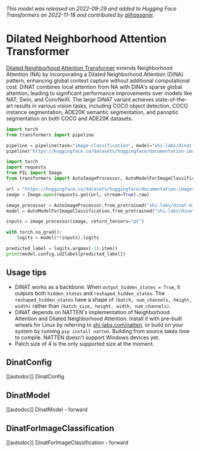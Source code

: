 <!--Copyright 2022 The HuggingFace Team. All rights reserved.

Licensed under the Apache License, Version 2.0 (the "License"); you may not use this file except in compliance with
the License. You may obtain a copy of the License at

http://www.apache.org/licenses/LICENSE-2.0

Unless required by applicable law or agreed to in writing, software distributed under the License is distributed on
an "AS IS" BASIS, WITHOUT WARRANTIES OR CONDITIONS OF ANY KIND, either express or implied. See the License for the
specific language governing permissions and limitations under the License.

⚠️ Note that this file is in Markdown but contain specific syntax for our doc-builder (similar to MDX) that may not be
rendered properly in your Markdown viewer.

-->
*This model was released on 2022-09-29 and added to Hugging Face Transformers on 2022-11-18 and contributed by [alihassanijr](https://huggingface.co/alihassanijr).*

# Dilated Neighborhood Attention Transformer

[Dilated Neighborhood Attention Transformer](https://huggingface.co/papers/2209.15001) extends Neighborhood Attention (NA) by incorporating a Dilated Neighborhood Attention (DiNA) pattern, enhancing global context capture without additional computational cost. DiNAT combines local attention from NA with DiNA's sparse global attention, leading to significant performance improvements over models like NAT, Swin, and ConvNeXt. The large DiNAT variant achieves state-of-the-art results in various vision tasks, including COCO object detection, COCO instance segmentation, ADE20K semantic segmentation, and panoptic segmentation on both COCO and ADE20K datasets.

<hfoptions id="usage">
<hfoption id="Pipeline">

```py
import torch
from transformers import pipeline

pipeline = pipeline(task="image-classification", model="shi-labs/dinat-mini-in1k-224", dtype="auto")
pipeline("https://huggingface.co/datasets/huggingface/documentation-images/resolve/main/pipeline-cat-chonk.jpeg")
```

</hfoption>
<hfoption id="AutoModel">

```python
import torch
import requests
from PIL import Image
from transformers import AutoImageProcessor, AutoModelForImageClassification

url = "https://huggingface.co/datasets/huggingface/documentation-images/resolve/main/pipeline-cat-chonk.jpeg"
image = Image.open(requests.get(url, stream=True).raw)

image_processor = AutoImageProcessor.from_pretrained("shi-labs/dinat-mini-in1k-224")
model = AutoModelForImageClassification.from_pretrained("shi-labs/dinat-mini-in1k-224", dtype="auto")

inputs = image_processor(image, return_tensors="pt")

with torch.no_grad():
    logits = model(**inputs).logits

predicted_label = logits.argmax(-1).item()
print(model.config.id2label[predicted_label])
```

</hfoption>
</hfoptions>

## Usage tips

- DiNAT works as a backbone. When `output_hidden_states = True`, it outputs both `hidden_states` and `reshaped_hidden_states`. The `reshaped_hidden_states` have a shape of `(batch, num_channels, height, width)` rather than `(batch_size, height, width, num_channels)`.
- DiNAT depends on NATTEN's implementation of Neighborhood Attention and Dilated Neighborhood Attention. Install it with pre-built wheels for Linux by referring to [shi-labs.com/natten](https://shi-labs.com/natten), or build on your system by running `pip install natten`. Building from source takes time to compile. NATTEN doesn't support Windows devices yet.
- Patch size of 4 is the only supported size at the moment.

## DinatConfig

[[autodoc]] DinatConfig

## DinatModel

[[autodoc]] DinatModel
    - forward

## DinatForImageClassification

[[autodoc]] DinatForImageClassification
    - forward

